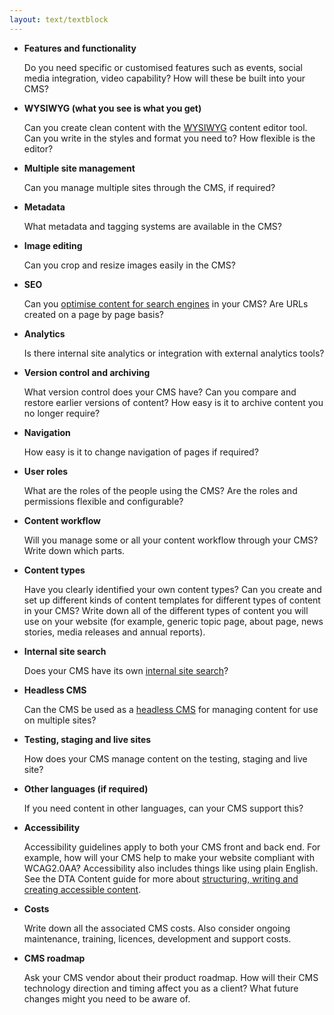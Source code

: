 ```yaml
---
layout: text/textblock
---
```


- **Features and functionality** 
   
    Do you need specific or customised features such as events, social media integration, video capability? How will these be built into your CMS?


- **WYSIWYG (what you see is what you get)**

    Can you create clean content with the [WYSIWYG](/content-strategy/content-management-system/configure-your-cms/#wysiwyg-content-editor) content editor tool. Can you write in the styles and  format you need to? How flexible is the editor?


- **Multiple site management**

    Can you manage multiple sites through the CMS, if required?


- **Metadata**

    What metadata and tagging systems are available in the CMS? 


- **Image editing**

    Can you crop and resize images easily in the CMS? 


- **SEO**

    Can you [optimise content for search engines](/content-strategy/search-engine-optimisation/) in your CMS? Are URLs created on a page by page basis? 


- **Analytics**

    Is there internal site analytics or integration with external analytics tools?


- **Version control and archiving**

    What version control does your CMS have? Can you compare and restore earlier versions of content? How easy is it to archive content you no longer require?


- **Navigation**

    How easy is it to change navigation of pages if required?


- **User roles**

    What are the roles of the people using the CMS? Are the roles and permissions flexible and configurable?


- **Content workflow**

    Will you manage some or all your content workflow through your CMS? Write down which parts.


- **Content types**

    Have you clearly identified your own content types? Can you create and set up different kinds of content templates for different types of content in your CMS? Write down all of the different types of content you will use on your website (for example, generic topic page, about page, news stories, media releases and annual reports).


- **Internal site search**

    Does your CMS have its own [internal site search](/content-strategy/search-engine-optimisation/on-page-seo/#internal-links-and-site-search)?


- **Headless CMS**

    Can the CMS be used as a [headless CMS](https://guides.service.gov.au/content-strategy/content-management-system/configure-your-cms/#headless-cms) for managing content for use on multiple sites?


- **Testing, staging and live sites**

    How does your CMS manage content on the testing, staging and live site?


- **Other languages (if required)**

    If you need content in other languages, can your CMS support this?


- **Accessibility**

    Accessibility guidelines apply to both your CMS front and back end. For example, how will your CMS help to make your website compliant with WCAG2.0AA? Accessibility also includes things like using plain English. See the DTA Content guide for more about [structuring, writing and creating accessible content](https://guides.service.gov.au/content-guide/).


- **Costs** 

    Write down all the associated CMS costs. Also consider ongoing maintenance, training, licences, development and support costs.


- **CMS roadmap** 

    Ask your CMS vendor about their product roadmap. How will their CMS technology direction and timing affect you as a client? What future changes might you need to be aware of.

